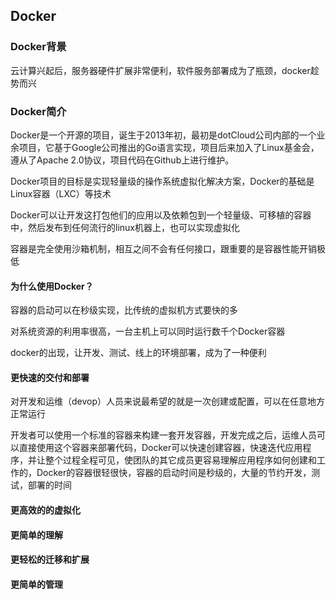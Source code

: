 ## Docker

### Docker背景

云计算兴起后，服务器硬件扩展非常便利，软件服务部署成为了瓶颈，docker趁势而兴

### Docker简介

Docker是一个开源的项目，诞生于2013年初，最初是dotCloud公司内部的一个业余项目，它基于Google公司推出的Go语言实现，项目后来加入了Linux基金会，遵从了Apache 2.0协议，项目代码在Github上进行维护。

Docker项目的目标是实现轻量级的操作系统虚拟化解决方案，Docker的基础是Linux容器（LXC）等技术

Docker可以让开发这打包他们的应用以及依赖包到一个轻量级、可移植的容器中，然后发布到任何流行的linux机器上，也可以实现虚拟化

容器是完全使用沙箱机制，相互之间不会有任何接口，跟重要的是容器性能开销极低

#### 为什么使用Docker？

容器的启动可以在秒级实现，比传统的虚拟机方式要快的多

对系统资源的利用率很高，一台主机上可以同时运行数千个Docker容器

docker的出现，让开发、测试、线上的环境部署，成为了一种便利

#### 更快速的交付和部署

对开发和运维（devop）人员来说最希望的就是一次创建或配置，可以在任意地方正常运行

开发者可以使用一个标准的容器来构建一套开发容器，开发完成之后，运维人员可以直接使用这个容器来部署代码，Docker可以快速创建容器，快速迭代应用程序，并让整个过程全程可见，使团队的其它成员更容易理解应用程序如何创建和工作的，Docker的容器很轻很快，容器的启动时间是秒级的，大量的节约开发，测试，部署的时间

#### 更高效的的虚拟化



#### 更简单的理解

#### 更轻松的迁移和扩展

#### 更简单的管理





